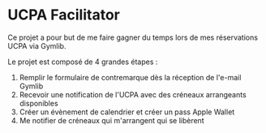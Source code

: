 # UCPA Facilitator

Ce projet a pour but de me faire gagner du temps lors de mes réservations UCPA via Gymlib.

Le projet est composé de 4 grandes étapes :

1. Remplir le formulaire de contremarque dès la réception de l'e-mail Gymlib
2. Recevoir une notification de l'UCPA avec des créneaux arrangeants disponibles
3. Créer un évènement de calendrier et créer un pass Apple Wallet
4. Me notifier de créneaux qui m'arrangent qui se libèrent
